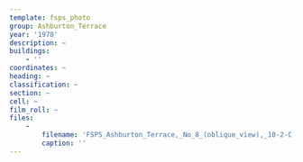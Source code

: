 ```yaml
---
template: fsps_photo
group: Ashburton_Terrace
year: '1978'
description: ~
buildings:
    - ''
coordinates: ~
heading: ~
classification: ~
section: ~
cell: ~
film_roll: ~
files:
    -
        filename: 'FSPS_Ashburton_Terrace,_No_8_(oblique_view),_10-2-C,_1978.png'
        caption: ''
---
```

